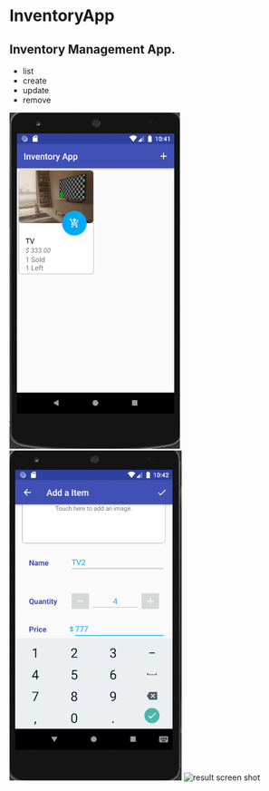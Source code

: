 # InventoryApp

Inventory Management App.
--------------------------
- list
- create
- update
- remove


![result screen shot](./1.png)
![result screen shot](./2.png)
![result screen shot](./3.png)
